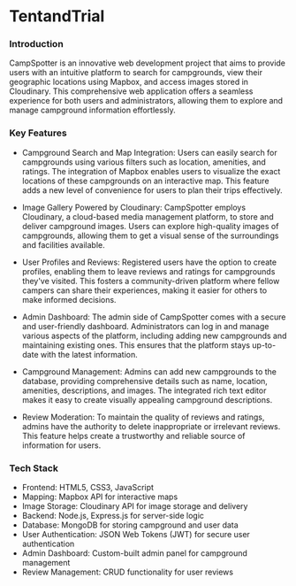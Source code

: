 # TentandTrial

### Introduction

CampSpotter is an innovative web development project that aims to provide users with an intuitive platform to search for campgrounds, view their geographic locations using Mapbox, and access images stored in Cloudinary. This comprehensive web application offers a seamless experience for both users and administrators, allowing them to explore and manage campground information effortlessly.

### Key Features

* Campground Search and Map Integration:
Users can easily search for campgrounds using various filters such as location, amenities, and ratings. The integration of Mapbox enables users to visualize the exact locations of these campgrounds on an interactive map. This feature adds a new level of convenience for users to plan their trips effectively.

* Image Gallery Powered by Cloudinary:
CampSpotter employs Cloudinary, a cloud-based media management platform, to store and deliver campground images. Users can explore high-quality images of campgrounds, allowing them to get a visual sense of the surroundings and facilities available.

* User Profiles and Reviews:
Registered users have the option to create profiles, enabling them to leave reviews and ratings for campgrounds they've visited. This fosters a community-driven platform where fellow campers can share their experiences, making it easier for others to make informed decisions.

* Admin Dashboard:
The admin side of CampSpotter comes with a secure and user-friendly dashboard. Administrators can log in and manage various aspects of the platform, including adding new campgrounds and maintaining existing ones. This ensures that the platform stays up-to-date with the latest information.

* Campground Management:
Admins can add new campgrounds to the database, providing comprehensive details such as name, location, amenities, descriptions, and images. The integrated rich text editor makes it easy to create visually appealing campground descriptions.

* Review Moderation:
To maintain the quality of reviews and ratings, admins have the authority to delete inappropriate or irrelevant reviews. This feature helps create a trustworthy and reliable source of information for users.

### Tech Stack

* Frontend: HTML5, CSS3, JavaScript
* Mapping: Mapbox API for interactive maps
* Image Storage: Cloudinary API for image storage and delivery
* Backend: Node.js, Express.js for server-side logic
* Database: MongoDB for storing campground and user data
* User Authentication: JSON Web Tokens (JWT) for secure user authentication
* Admin Dashboard: Custom-built admin panel for campground management
* Review Management: CRUD functionality for user reviews
